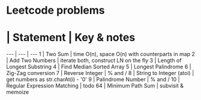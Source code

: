 # Leetcode problems

# | Statement | Key & notes
--- | --- | ---
1 | Two Sum | time O(n), space O(n) with counterparts in map
2 | Add Two Numbers | iterate both, construct LN on the fly
3 | Length of Longest Substring
4 | Find Median Sorted Array
5 | Longest Palindrome
6 | Zig-Zag conversion
7 | Reverse Integer | % and /
8 | String to Integer (atoi) | get numbers as str.charAt(i) - '0'
9 | Palindrome Number | % and /
10 | Regular Expression Matching | todo
64 | Minimum Path Sum | subvisit & memoize
